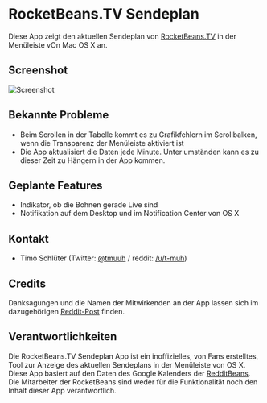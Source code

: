 # RocketBeans.TV Sendeplan

Diese App zeigt den aktuellen Sendeplan von [RocketBeans.TV](http://www.twitch.tv/rocketbeanstv) in der Menüleiste vOn Mac OS X an.

## Screenshot

![Screenshot](http://t-muh.de/pictures/rocketbeanstv_app.png)

## Bekannte Probleme

* Beim Scrollen in der Tabelle kommt es zu Grafikfehlern im Scrollbalken, wenn die Transparenz der Menüleiste aktiviert ist
* Die App aktualisiert die Daten jede Minute. Unter umständen kann es zu dieser Zeit zu Hängern in der App kommen.

## Geplante Features

* Indikator, ob die Bohnen gerade Live sind
* Notifikation auf dem Desktop und im Notification Center von OS X

## Kontakt

* Timo Schlüter (Twitter: [@tmuuh](http://twitter.com/tmuuh) / reddit: [/u/t-muh](http://www.reddit.com/u/t-muh))

## Credits

Danksagungen und die Namen der Mitwirkenden an der App lassen sich im dazugehörigen [Reddit-Post](http://www.reddit.com/r/rocketbeans/comments/2thoaj/rocketbeanstv_sendeplan_app_für_mac_os_x/) finden.

## Verantwortlichkeiten

Die RocketBeans.TV Sendeplan App ist ein inoffizielles, von Fans erstelltes, Tool zur Anzeige des aktuellen Sendeplans in der Menüleiste von OS X.
Diese App basiert auf den Daten des Google Kalenders der [RedditBeans](http://www.redditbeans.com).
Die Mitarbeiter der RocketBeans sind weder für die Funktionalität noch den Inhalt dieser App verantwortlich.